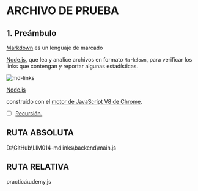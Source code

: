 # ARCHIVO DE PRUEBA

## 1. Preámbulo

[Markdown](https://es.wikipedia.org/wiki/Markdown) es un lenguaje de marcado

[Node.js](https://nodejs.org/), que lea y analice archivos
en formato `Markdown`, para verificar los links que contengan y reportar
algunas estadísticas.

![md-links](https://user-images.githubusercontent.com/110297/42118443-b7a5f1f0-7bc8-11e8-96ad-9cc5593715a6.jpg)

[Node.js](https://nodejs.org/es/) 

construido con el [motor de JavaScript V8 de Chrome](https://developers.google.com/v8/).

* [ ] [Recursión.](https://www.youtube.com/watch?v=lPPgY3HLlhQ)

## RUTA ABSOLUTA
D:\GitHub\LIM014-mdlinks\backend\main.js

## RUTA RELATIVA
practica\udemy.js
